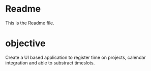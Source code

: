 # Readme
This is the Readme file.
 
 # objective
 Create a UI based application to register time on projects, calendar integration and able to substract timeslots.